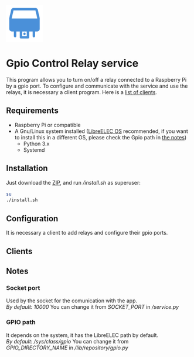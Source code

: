 <img alt="Gpio Control Relay" title="Gpio Control Relay service" src="resources/images/icon.png" width="100" height="100">

# Gpio Control Relay service
This program allows you to turn on/off a relay connected to a Raspberry Pi by a gpio port.
To configure and communicate with the service and use the relays, 
it is necessary a client program. Here is a [list of clients](#clients).

## Requirements
- Raspberry Pi or compatible
- A Gnu/Linux system installed ([LibreELEC OS](https://libreelec.tv/)
 recommended, if you want to install this in a 
different OS, please check the Gpio path in [the notes](#gpio-path))
    - Python 3.x
    - Systemd

## Installation
Just download the [ZIP](https://github.com/nearlg/script.service.relay/archive/master.zip), 
and run _/install.sh_ as superuser:

```bash
su
./install.sh
```

## Configuration
It is necessary a client to add relays and configure their gpio ports.

## Clients
<!--
TODO
-->

## Notes
### Socket port
Used by the socket for the comunication with the app.</br>
*By default: 10000*
You can change it from _SOCKET_PORT_ in _/service.py_
### GPIO path
It depends on the system, it has the LibreELEC path by default.</br>
*By default: /sys/class/gpio*
You can change it from _GPIO_DIRECTORY_NAME_ in _/lib/repository/gpio.py_